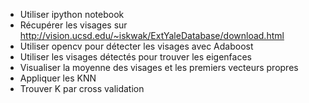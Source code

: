 - Utiliser ipython notebook
- Récupérer les visages sur http://vision.ucsd.edu/~iskwak/ExtYaleDatabase/download.html
- Utiliser opencv pour détecter les visages avec Adaboost
- Utiliser les visages détectés pour trouver les eigenfaces
- Visualiser la moyenne des visages et les premiers vecteurs propres
- Appliquer les KNN
- Trouver K par cross validation
